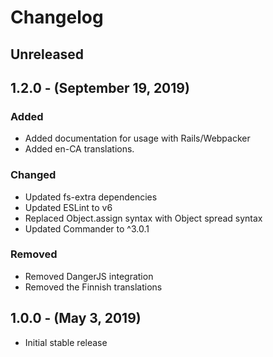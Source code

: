 Changelog
=========

Unreleased
----------

1.2.0 - (September 19, 2019)
----------
### Added
* Added documentation for usage with Rails/Webpacker
* Added en-CA translations.

### Changed
* Updated fs-extra dependencies
* Updated ESLint to v6
* Replaced Object.assign syntax with Object spread syntax
* Updated Commander to ^3.0.1

### Removed
* Removed DangerJS integration
* Removed the Finnish translations

1.0.0 - (May 3, 2019)
----------
* Initial stable release
